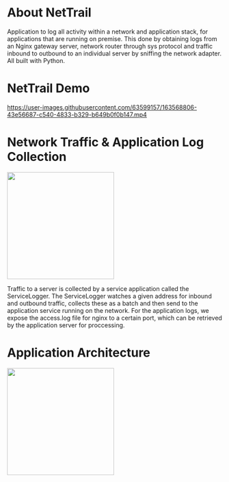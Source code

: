 # About NetTrail
Application to log all activity within a network and application stack, for applications that are running on premise. This done by obtaining logs from an Nginx gateway server, network router through sys protocol and traffic inbound to outbound to an individual server by sniffing the network adapter. All built with Python.

# NetTrail Demo 
https://user-images.githubusercontent.com/63599157/163568806-43e56687-c540-4833-b329-b649b0f0b147.mp4


# Network Traffic & Application Log Collection
<img style="height:250px;" src="https://user-images.githubusercontent.com/63599157/163566835-46e54d95-cda6-4604-9699-07c99441f4ac.png"/>

Traffic to a server is collected by a service application called the ServiceLogger. The ServiceLogger watches a given address for inbound and outbound traffic, collects these as a batch and then send to the application service running on the network.
For the application logs, we expose the access.log file for nginx to a certain port, which can be retrieved  by the application server for proccessing.

# Application Architecture
<img style="height:250px;" src="https://user-images.githubusercontent.com/63599157/163566751-b02fe99d-ab67-47c8-9684-8e4b9a9d60be.png"/>

